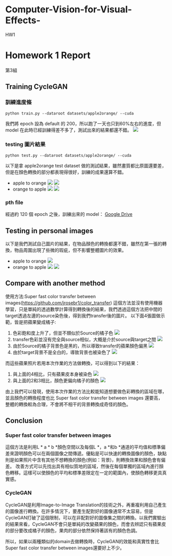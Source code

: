 # Computer-Vision-for-Visual-Effects-
HW1
# Homework 1 Report
第3組
## Training CycleGAN
### 訓練進度條
```
python train.py --dataroot datasets/apple2orange/ --cuda
```
我們將 epoch 設為 default 的 200，所以跑了一天也只到60%左右的進度，但 model 在此時已經訓練得差不多了，測試出來的結果都還不錯。
![](https://i.imgur.com/H7R6V7N.png)


### testing 圖片結果
```
python test.py --dataroot datasets/apple2orange/ --cuda
```
以下是拿 apple2orange test dataset 做的測試結果，雖然畫質都比原圖還要差，但是在顏色轉換的部分都表現得很好，訓練的成果還算不錯。
* apple to orange
![](https://i.imgur.com/o7ainHZ.png)
![](https://i.imgur.com/Eobk6eq.png)
* orange to apple
![](https://i.imgur.com/Vgy2oNJ.png)
![](https://i.imgur.com/WQEOMg1.png)
### pth file
經過約 120 個 epoch 之後，訓練出來的 model： [Google Drive](https://drive.google.com/open?id=1ikeGdd7-ss3GfUz7rUtvgN64n2CAAsmn)

## Testing in personal images
以下是我們測試自己圖片的結果，在物品顏色的轉換都還不錯，雖然在第一張的轉換，物品周圍出現了些微的瑕疵，但不影響整體圖片的效果。
* apple to orange
![](https://i.imgur.com/eT5SpG3.png)
* orange to apple
![](https://i.imgur.com/EUSliEI.png)
![](https://i.imgur.com/lQwewWl.png)


## Compare with another method
使用方法:Super fast color transfer between images(https://github.com/jrosebr1/color_transfer)
這個方法並沒有使用機器學習，只是單純的透過數學計算得到轉換後的結果，我們透過這個方法把中間的target透過左邊的source染色後，得到我們transfer後的圖片。
以下面4張圖做示範，皆是把蘋果變成橘子:

1. 色彩飽和度上升了，但並不類似於Source的橘子色
![](https://i.imgur.com/Twdwm29.png)
2. transfer色彩並沒有完全與source相似，大概是介於source與target之間
![](https://i.imgur.com/srfgM02.png)
3. 由於Source的橘子背景色是黑的，所以導致transfer的蘋果顏色偏黑
![](https://i.imgur.com/PHxxPIU.png)
4. 由於target背景不是全白的，導致背景也被染色了
![](https://i.imgur.com/7RrFJS8.png)

而這些蘋果照片若用本次作業的方法做轉換，可以得到以下的結果：
1. 與上面的4相比，只有蘋果皮本身被染色
![](https://i.imgur.com/7H1hH5K.png)
2. 與上面的2和3相比，顏色更偏向橘子的顏色
![](https://i.imgur.com/B0OYnU1.png)

由上我們可以發現，使用本次作業的方法比較能知道想要做色彩轉換的區域在哪，並且顏色的轉換程度也比 Super fast color transfer between images 還要高，整體的轉換較為合理，不會將不相干的背景轉換成奇怪的顏色。

## Conclusion

### Super fast color transfer between images
這個方法是利用L * a * b *顏色空間以及每個L *，a *和b *通道的平均值和標準偏差來證明顏色可以在兩個圖像之間傳遞。優點是可以快速的轉換圖像的顏色，缺點則是如果照片中含有其他不想轉換的顏色(例如：背景)，則轉換效果和顏色會有偏差。
改善方式可以先找出具有相似質地的區域，然後在每個單獨的區域內進行顏色轉移。這樣可以使顏色的平均和標準差限定在一定的範圍內，使顏色轉移更具真實感。

### CycleGAN
CycleGAN是利用Image-to-Image Translation的技術之外，再重複利用自己產生的圖像進行轉換。在許多情況下，要產生配對好的圖像通常不太容易，但是CycleGAN打破了這個限制，可以在非配對好的圖像集之間的轉換。以我們實驗出的結果來看，CycleGAN不會只是單純的改變蘋果的顏色，而會去辨認只有蘋果皮的部分要改成橘子的顏色，果肉的部分依然保持著該有的顏色色調。

所以，如果以兩種類似的domain去做轉換時，CycleGAN的效能和真實性會比Super fast color transfer between images還要好上不少。
